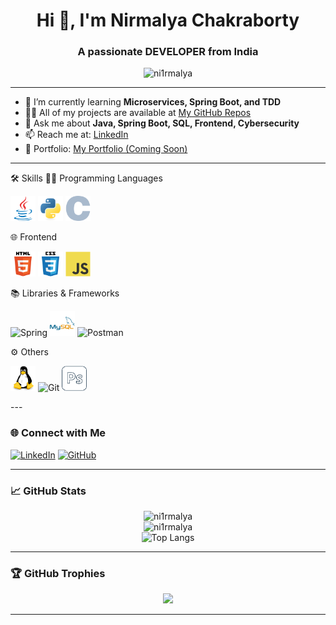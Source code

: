 <h1 align="center">Hi 👋, I'm Nirmalya Chakraborty</h1>
<h3 align="center">A passionate DEVELOPER from India</h3>

<p align="center">
  <img src="https://komarev.com/ghpvc/?username=ni1rmalya&label=Profile%20views&color=0e75b6&style=flat" alt="ni1rmalya" />
</p>

---

- 🌱 I’m currently learning **Microservices, Spring Boot, and TDD**
- 👨‍💻 All of my projects are available at [My GitHub Repos](https://github.com/ni1rmalya)
- 💬 Ask me about **Java, Spring Boot, SQL, Frontend, Cybersecurity**
- 📫 Reach me at: [LinkedIn](https://www.linkedin.com/in/nirmalya-chakraborty-4b98ba257/)
- 🧠 Portfolio: [My Portfolio (Coming Soon)]()

----------

🛠️ Skills
👨‍💻 Programming Languages
<p align="left"> <img src="https://raw.githubusercontent.com/devicons/devicon/master/icons/java/java-original.svg" alt="Java" width="40" height="40"/> <img src="https://raw.githubusercontent.com/devicons/devicon/master/icons/python/python-original.svg" alt="Python" width="40" height="40"/> <img src="https://raw.githubusercontent.com/devicons/devicon/master/icons/c/c-original.svg" alt="C" width="40" height="40"/> </p>
🌐 Frontend
<p align="left"> <img src="https://raw.githubusercontent.com/devicons/devicon/master/icons/html5/html5-original-wordmark.svg" alt="HTML5" width="40" height="40"/> <img src="https://raw.githubusercontent.com/devicons/devicon/master/icons/css3/css3-original-wordmark.svg" alt="CSS3" width="40" height="40"/> <img src="https://raw.githubusercontent.com/devicons/devicon/master/icons/javascript/javascript-original.svg" alt="JavaScript" width="40" height="40"/> </p>
📚 Libraries & Frameworks
<p align="left"> <img src="https://www.vectorlogo.zone/logos/springio/springio-icon.svg" alt="Spring" width="40" height="40"/> <img src="https://raw.githubusercontent.com/devicons/devicon/master/icons/mysql/mysql-original-wordmark.svg" alt="MySQL" width="40" height="40"/> <img src="https://www.vectorlogo.zone/logos/getpostman/getpostman-icon.svg" alt="Postman" width="40" height="40"/> </p>
⚙️ Others
<p align="left"> <img src="https://raw.githubusercontent.com/devicons/devicon/master/icons/linux/linux-original.svg" alt="Linux" width="40" height="40"/> <img src="https://www.vectorlogo.zone/logos/git-scm/git-scm-icon.svg" alt="Git" width="40" height="40"/> <img src="https://raw.githubusercontent.com/devicons/devicon/master/icons/photoshop/photoshop-line.svg" alt="Photoshop" width="40" height="40"/> </p>
---

### 🌐 Connect with Me

[![LinkedIn](https://img.shields.io/badge/LinkedIn-blue?style=for-the-badge&logo=linkedin)](https://www.linkedin.com/in/nirmalya-chakraborty-4b98ba257/)
[![GitHub](https://img.shields.io/badge/GitHub-black?style=for-the-badge&logo=github)](https://github.com/ni1rmalya)

---

### 📈 GitHub Stats

<p align="center">
  <img src="https://github-readme-streak-stats.herokuapp.com/?user=ni1rmalya" alt="ni1rmalya" />
  <br />
  <img src="https://github-readme-stats.vercel.app/api?username=ni1rmalya&show_icons=true&locale=en" alt="ni1rmalya" />
  <br />
  <img src="https://github-readme-stats.vercel.app/api/top-langs?username=ni1rmalya&layout=compact&langs_count=10&hide=scss,less" alt="Top Langs" />
</p>

---

### 🏆 GitHub Trophies

<p align="center">
  <img src="https://github-profile-trophy.vercel.app/?username=ni1rmalya&theme=onedark&row=1" />
</p>

---

